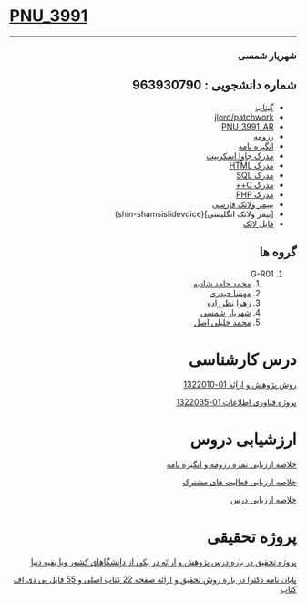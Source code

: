 # [PNU_3991](https://github.com/AliRazavi-edu/PNU_3991#TOC)


<div dir="rtl">
 
 
 ----------------------
### شهریار شمسی 
شماره دانشجویی : 963930790
 -----------------------
- [گیتاب](https://github.com/shin-shamsi/)
- [jlord/patchwork](jloradpatchwork.jpg)
- [PNU_3991_AR](https://github.com/shin-shamsi/PNU_3991_AR)
- [ رزومه](https://shin-shamsi.github.io/)
- [انگیزه نامه](https://shin-shamsi.github.io/sop)
- [مدرک جاوا اسکریپت](js.jpg)
- [مدرک HTML](cert-1014-HTML.jpg)
- [مدرک SQL](sql.jpg)
- [مدرک C++](cert-1051-C++.jpg)
- [مدرک PHP](PHP.jpg)
- [ ببیمر ولاتک فارسی](shin-shamsislide.pdf)
- [بیمر ولاتک انگلیسی]{shin-shamsislidevoice)  
- [ فایل لاتک ](shin-shamsi.pdf)
## گروه ها

<a name="G-R01"></a>
1. G-R01
    1. [محمد حامد شادبه](https://github.com/AliRazavi-edu/PNU_3991/tree/master/_BSc/ResearchAndPresentationMethods/1322010_01/31_%D9%85%D8%AD%D9%85%D8%AF%D8%AD%D8%A7%D9%85%D8%AF%20%D8%B4%D8%A7%D8%AF%D8%A8%D9%87)
    2. [مهسا حیدری](https://github.com/AliRazavi-edu/PNU_3991/tree/master/_BSc/ResearchAndPresentationMethods/1322010_01/17_%D9%85%D9%87%D8%B3%D8%A7%20%D8%AD%D9%8A%D8%AF%D8%B1%D9%8A)
    3. [زهرا نظرزاده](https://github.com/AliRazavi-edu/PNU_3991/tree/master/_BSc/ResearchAndPresentationMethods/1322010_01/65_%D8%B2%D9%87%D8%B1%D8%A7%20%D9%86%D8%B8%D8%B1%D8%B2%D8%A7%D8%AF%D9%87)
    4. [شهریار شمسی](https://github.com/AliRazavi-edu/PNU_3991/tree/master/_BSc/ResearchAndPresentationMethods/1322010_01/35_%D8%B4%D9%87%D8%B1%D9%8A%D8%A7%D8%B1%20%D8%B4%D9%85%D8%B3%D9%8A)
    5. [محمد خلیلی اصل](https://github.com/AliRazavi-edu/PNU_3991/tree/master/_BSc/ResearchAndPresentationMethods/1322010_02/18_%D9%85%D8%AD%D9%85%D8%AF%20%D8%AE%D9%84%D9%8A%D9%84%D9%8A%20%D8%A7%D8%B5%D9%84)
# درس کارشناسی
[روش پژوهش و اراِئه 01-1322010](https://github.com/AliRazavi-edu/PNU_3991/tree/master/_BSc/ResearchAndPresentationMethods)

[پروژه فناوری اطلاعات  01-1322035 ](end.jpg)

# ارزشیابی دروس
[خلاصه ارزیابی نمره رزومه و انگیزه نامه](ShSh_CV_CheckList_AR_3991.pdf)

[خلاصه ارزیابی فعالیت های مشترک](ShSh_GeneralSection_CheckList_AR_3991.docx.pdf)

[خلاصه ارزیابی درس ](ShSh_ResearchAndPresentationMethods_CheckList_AR_3991.pdf)

# پروژه تحقیقی
[پروژه تحقیق در باره درس پژوهش و ارائه در یکی از دانشگاهای کشور ویا بقیه دنیا](moarefi.pdf)

[پایان نامه دکترا در باره روش تحقیق و ارائه صفحه 22 کتاب اصلی و 55 فایل پی دی اف  کتاب](https://github.com/shin-shamsi/PNU_3991_AR/blob/main/dissertation_final.pdf)

<br>    
    
    
</div>
